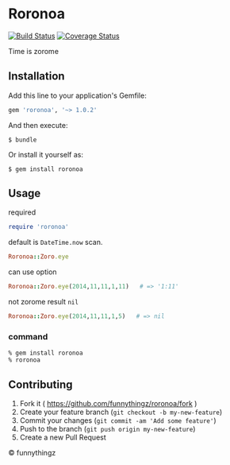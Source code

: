 # Roronoa

[![Build Status](https://travis-ci.org/funnythingz/roronoa.svg)](https://travis-ci.org/funnythingz/roronoa)
[![Coverage Status](https://coveralls.io/repos/funnythingz/roronoa/badge.png?branch=master)](https://coveralls.io/r/funnythingz/roronoa?branch=master)

Time is zorome

## Installation

Add this line to your application's Gemfile:

```ruby
gem 'roronoa', '~> 1.0.2'
```

And then execute:

    $ bundle

Or install it yourself as:

    $ gem install roronoa

## Usage

required

```ruby
require 'roronoa'
```

default is `DateTime.now` scan.

```ruby
Roronoa::Zoro.eye
```

can use option

```ruby
Roronoa::Zoro.eye(2014,11,11,1,11)   # => '1:11'
```

not zorome result `nil`

```ruby
Roronoa::Zoro.eye(2014,11,11,1,5)   # => nil
```

### command

```
% gem install roronoa
% roronoa
```

## Contributing

1. Fork it ( https://github.com/funnythingz/roronoa/fork )
2. Create your feature branch (`git checkout -b my-new-feature`)
3. Commit your changes (`git commit -am 'Add some feature'`)
4. Push to the branch (`git push origin my-new-feature`)
5. Create a new Pull Request

&copy; funnythingz
